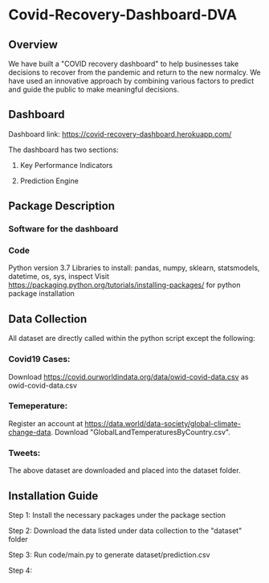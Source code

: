 # Covid-Recovery-Dashboard-DVA

## Overview
We have built a "COVID recovery dashboard" to help businesses take decisions to recover from the pandemic and return to the new normalcy. We have used an innovative approach by combining various factors to predict and guide the public to make meaningful decisions.

## Dashboard

Dashboard link: https://covid-recovery-dashboard.herokuapp.com/

The dashboard has two sections:

1. Key Performance Indicators




2. Prediction Engine



## Package Description

### Software for the dashboard

### Code
Python version 3.7
Libraries to install: pandas, numpy, sklearn, statsmodels, datetime, os, sys, inspect
Visit https://packaging.python.org/tutorials/installing-packages/ for python package installation


## Data Collection
All dataset are directly called within the python script except the following:
### Covid19 Cases:
Download https://covid.ourworldindata.org/data/owid-covid-data.csv as owid-covid-data.csv
### Temeperature: 
Register an account at https://data.world/data-society/global-climate-change-data. Download "GlobalLandTemperaturesByCountry.csv".
### Tweets:

The above dataset are downloaded and placed into the dataset folder.

## Installation Guide
Step 1: Install the necessary packages under the package section

Step 2: Download the data listed under data collection to the "dataset" folder

Step 3: Run code/main.py to generate dataset/prediction.csv 

Step 4:
